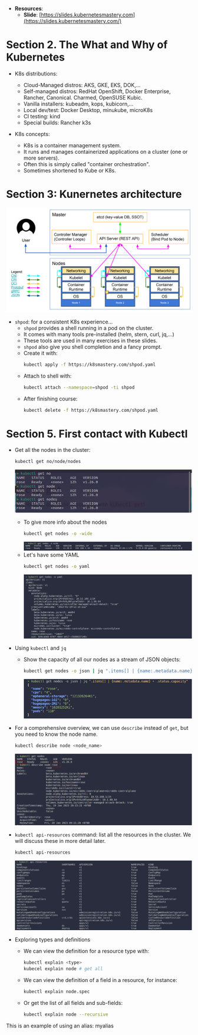 * **Resources**:
  * **Slide**: [https://slides.kubernetesmastery.com](https://slides.kubernetesmastery.com/)

# Section 2. The What and Why of Kubernetes
* K8s distributions:
  * Cloud-Managed distros: AKS, GKE, EKS, DOK,...
  * Self-managed distros: RedHat OpenShift, Docker Enterprise, Rancher, Canonical. Charmed, OpenSUSE Kubic.
  * Vanilla installers: kubeadm, kops, kubicorn,...
  * Local dev/test: Docker Desktop, minukube, microK8s
  * CI testing: kind
  * Special builds: Rancher k3s

* K8s concepts:
  * K8s is a container management system.
  * It runs and manages containerized applications on a cluster (one or more servers).
  * Often this is simply called "container orchestration".
  * Sometimes shortened to Kube or K8s.

# Section 3: Kunernetes architecture
![](./img/sec03/01.png)
* `shpod`: for a consistent K8s experience...
  * `shpod` provides a shell running in a pod on the cluster.
  * It comes with many tools pre-installed (helm, stern, curl, jq,...)
  * These tools are used in many exercises in these slides.
  * `shpod` also give you shell completion and a fancy prompt.
  * Create it with:
    ```bash
    kubectl apply -f https://k8smastery.com/shpod.yaml
    ```
  * Attach to shell with:
    ```bash
    kubectl attach --namespace=shpod -ti shpod
    ```
  * After finishing course:
    ```bash
    kubectl delete -f https://k8smastery.com/shpod.yaml
    ```
# Section 5. First contact with Kubectl
* Get all the nodes in the cluster:
  ```bash
  kubectl get no/node/nodes
  ```
  ![](./img/sec05/01.png)
  * To give more info about the nodes
    ```bash
    kubectl get nodes -o -wide
    ```
    ![](./img/sec05/02.png)
  * Let's have some YAML
    ```bash
    kubectl get nodes -o yaml
    ```
    ![](./img/sec05/03.png)
    
* Using `kubectl` and `jq`
  * Show the capacity of all our nodes as a stream of JSON objects:
    ```bash
    kubectl get nodes -o json | jq ".items[] | {name:.metadata.name} + .status.capacity"
    ```
    ![](./img/sec05/04.png)

* For a comprehensive overview, we can use `describe` instead of `get`, but you need to know the node name.
  ```bash
  kubectl describe node <node_name>
  ```
  ![](./img/sec05/05.png)

* `kubectl api-resources` command: list all the resources in the cluster. We will discuss these in more detail later.
  ```bash
  kubectl api-resources
  ```
  ![](./img/sec05/06.png)

* Exploring types and definitions
  * We can view the definition for a resource type with:
    ```bash
    kubectl explain <type>
    kubecel explain node # get all
    ```
  * We can view the definition of a field in a resource, for instance:
    ```bash
    kubectl explain node.spec
    ```
  * Or get the list of all fields and sub-fields:
    ```bash
    kubectl explain node --recursive
    ```

<!-- myalias: long and complex text -->
This is an example of using an alias: myalias
